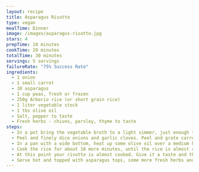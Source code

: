 ```yaml
---
layout: recipe
title: Asparagus Risotto
type: vegan
mealTime: Dinner
image: /images/asparagus-risotto.jpg
stars: 4
prepTime: 10 minutes
cookTime: 20 minutes
totalTime: 30 minutes
servings: 5 servings
failureRate: "75% Success Rate"
ingredients:
  - 1 onion
  - 1 small carrot
  - 10 asparagus
  - 1 cup peas, fresh or frozen
  - 250g Arborio rice (or short grain rice)
  - 1 liter vegetable stock
  - 1 tbs olive oil
  - Salt, pepper to taste
  - Fresh herbs - chives, parsley, thyme to taste
steps:
  - In a pot bring the vegetable broth to a light simmer, just enough to warm it up. Try keep it warm for the time you're cooking the risotto.
  - Peel and finely dice onions and garlic cloves. Peel and grate carrot. Wash asparagus and cut off the tough ends, then cut it into smaller pieces, leaving the tops whole.
  - In a pan with a wide bottom, heat up some olive oil over a medium heat. Place in the asparagus tops and lightly stir-fry them for a minute or two, just enough that they soften and get a glaze. Remove from pan, then to the same pan, add chopped onions and sauté them until golden and translucent. Add garlic and carrots, sauté for a minute or two, then add the rice and asparagus bits (not the tops!) and stir it in well. After a minute or two, pour in half the vegetable stock and let the rice absorb the liquids. Scrap the bottom of the pan for any residue and stir the rice in the liquid well. Bring the heat to a low and let the risotto simmer and cook away. Stir every couple of minutes and add more liquid as needed.
  - Cook the rice for about 10 more minutes, until the rice is almost cooked, then stir in the peas. Fresh peas only need a couple of minutes to cook. If your risotto looks dry, just add a bit more stock or water as needed.
  - At this point your risotto is almost cooked. Give it a taste and then season with salt, pepper and chopped fresh herbs to taste.
  - Serve hot and topped with asparagus tops, some more fresh herbs and a few drops of olive oil.
---
```

